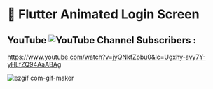 # :art:   Flutter Animated Login Screen

## YouTube ![YouTube Channel Subscribers](https://img.shields.io/youtube/channel/subscribers/UCYiZceCCbaRLP27U5RXRHog?label=Omar%20Ahmed&style=social) : 

https://www.youtube.com/watch?v=jyQNkfZpbu0&lc=Ugxhy-avy7Y-yHLfZQ94AaABAg

![ezgif com-gif-maker](https://user-images.githubusercontent.com/38296077/200167519-277ed14a-16db-4e10-8969-d55134a2f090.gif)
